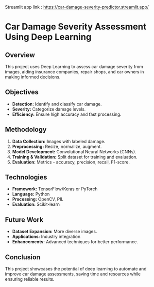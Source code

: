 Streamlit app link : https://car-damage-severity-predictor.streamlit.app/

# Car Damage Severity Assessment Using Deep Learning

## Overview  
This project uses Deep Learning to assess car damage severity from images, aiding insurance companies, repair shops, and car owners in making informed decisions.

## Objectives  
- **Detection:** Identify and classify car damage.
- **Severity:** Categorize damage levels.
- **Efficiency:** Ensure high accuracy and fast processing.

## Methodology  
1. **Data Collection:** Images with labeled damage.
2. **Preprocessing:** Resize, normalize, augment.
3. **Model Development:** Convolutional Neural Networks (CNNs).
4. **Training & Validation:** Split dataset for training and evaluation.
5. **Evaluation:** Metrics - accuracy, precision, recall, F1-score.

## Technologies  
- **Framework:** TensorFlow/Keras or PyTorch
- **Language:** Python
- **Processing:** OpenCV, PIL
- **Evaluation:** Scikit-learn

## Future Work  
- **Dataset Expansion:** More diverse images.
- **Applications:** Industry integration.
- **Enhancements:** Advanced techniques for better performance.

## Conclusion  
This project showcases the potential of deep learning to automate and improve car damage assessments, saving time and resources while ensuring reliable results.

